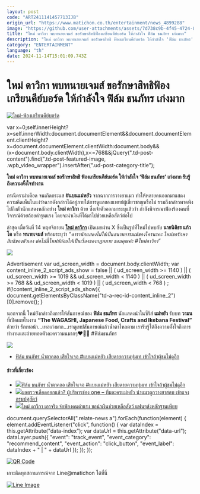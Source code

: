 ```yaml
---
layout: post
code: "ART2411141457713IJB"
origin_url: "https://www.matichon.co.th/entertainment/news_4899288"
image: "https://github.com/user-attachments/assets/7d738c9b-4f45-4724-8184-d2ad6cd168c7"
title: "ใหม่ ดาวิกา พบทนายเจมส์ ขอรักษาสิทธิฟ้องเกรียนคีย์บอร์ด ให้กำลังใจ ฟิล์ม ธนภัทร เก่งมาก"
description: "ใหม่ ดาวิกา พบทนายเจมส์ ขอรักษาสิทธิ ฟ้องเกรียนคีย์บอร์ด ให้กำลังใจ 'ฟิล์ม ธนภัทร' เก่งมาก รับรู้ถึงความตั้งใจทำงาน"
category: "ENTERTAINMENT"
language: "th"
date: 2024-11-14T15:01:09.743Z
---
```


# ใหม่ ดาวิกา พบทนายเจมส์ ขอรักษาสิทธิฟ้องเกรียนคีย์บอร์ด ให้กำลังใจ ฟิล์ม ธนภัทร เก่งมาก

[![](https://www.matichon.co.th/wp-content/uploads/2024/11/ใหม่-ฟ้องเกรียนคีย์บอร์ด.jpg "ใหม่-ฟ้องเกรียนคีย์บอร์ด")](https://www.matichon.co.th/wp-content/uploads/2024/11/ใหม่-ฟ้องเกรียนคีย์บอร์ด.jpg)

var x=0;self.innerHeight?x=self.innerWidth:document.documentElement&&document.documentElement.clientHeight?x=document.documentElement.clientWidth:document.body&&(x=document.body.clientWidth),x<=768&&jQuery(".td-post-content").find(".td-post-featured-image, .wpb\_video\_wrapper").insertAfter(".ud-post-category-title");

**ใหม่ ดาวิกา พบทนายเจมส์ ขอรักษาสิทธิ ฟ้องเกรียนคีย์บอร์ด ให้กำลังใจ ‘ฟิล์ม ธนภัทร’ เก่งมาก รับรู้ถึงความตั้งใจทำงาน**

กรณีดราม่าเดือด จนเกิดกระแส **#แบนแม่หยัว** จากฉากการวางยาแมว ทำให้หลายคนออกมาแสดงความคิดเห็นในแง่ว่าฉากดังกล่าวได้อยู่ภายใต้การดูแลของแพทย์ผู้เชี่ยวชาญหรือไม่ รวมถึงกล่าวพาดพิงไปถึงตัวนักแสดงหลักอย่าง **ใหม่ ดาวิกา** ด้วย ซึ่งเจ้าตัวออกมาระบุแล้วว่า กำลังพิจารณาฟ้องร้องคนที่วิจารณ์ด้วยถ้อยคำรุนแรง โดยจะนำเงินที่ได้มาไปช่วยเหลือสัตว์ต่อไป

ล่าสุด เมื่อวันที่ 14 พฤศจิกายน [**ใหม่ ดาวิกา**](https://x.com/DavikaH) เปิดเผยผ่าน X ซึ่งเป็นรูปที่ใหม่ไปพบกับ **นายนิติธร แก้วโต** หรือ **ทนายเจมส์** พร้อมระบุว่า _“ดารานักแสดงไม่ใช่เป็นสนามอารมณ์ของใครนะคะ ใหม่ขอรักษาสิทธิของตัวเอง ต่อไปนี้ใหม่ปล่อยให้เป็นเรื่องของกฎหมาย ขอบคุณค่ะ #ใหม่ดาวิกา”_

![](https://www.matichon.co.th/wp-content/uploads/2024/11/2563202365-768x1024.jpg)

Advertisement var ud\_screen\_width = document.body.clientWidth; var content\_inline\_2\_script\_ads\_show = false || ( ud\_screen\_width >= 1140 ) || ( ud\_screen\_width >= 1019 && ud\_screen\_width < 1140 ) || ( ud\_screen\_width >= 768 && ud\_screen\_width < 1019 ) || ( ud\_screen\_width < 768 ) ; if(!content\_inline\_2\_script\_ads\_show){ document.getElementsByClassName("td-a-rec-id-content\_inline\_2")\[0\].remove(); }

นอกจากนี้ ใหม่ยังกล่าวถึงการให้สัมภาษณ์ของ **ฟิล์ม ธนภัทร** นักแสดงนำในซีรีส์ **แม่หยัว** รับบท **วามน** ที่เปิดเผยในงาน **“The WAGASHI, Japanese Food, Crafts and Ikebana Festival”** ด้วยว่า รักเทอน้า…เทอเก่งมาก…เราดูเทปสัมภาษณ์แล้วนํ้าตาไหลตาม เรารับรู้ได้ถึงความตั้งใจถึงการทำงานและถ่ายทอดตัวละครวามนมากๆ❤️👏🏻 #ฟิล์มธนภัทร

![](https://www.matichon.co.th/wp-content/uploads/2024/11/785412058.jpg)

*   [ฟิล์ม ธนภัทร น้ำตาคลอ เสียใจเจอ #แบนแม่หยัว เสียดายความทุ่มเท เข้าใจถ้าผู้ชมไม่ดูอีก](https://www.matichon.co.th/entertainment/news_4899260)

#### ข่าวที่เกี่ยวข้อง

*   [![](https://www.matichon.co.th/wp-content/uploads/2024/11/ฟิล์ม-ธนภัทร-เรื่องแม่หยัว.jpg)ฟิล์ม ธนภัทร น้ำตาคลอ เสียใจเจอ #แบนแม่หยัว เสียดายความทุ่มเท เข้าใจถ้าผู้ชมไม่ดูอีก](https://www.matichon.co.th/entertainment/news_4899260)
*   [![](https://www.matichon.co.th/wp-content/uploads/2024/11/gfhd11-wed.jpg)ผลตรวจเลือดออกแล้ว? ผู้บริหารช่อง one – ทีมละครแม่หยัว นำแมวถูกวางยาสลบ เข้าแจงกรมปศุสัตว์](https://www.matichon.co.th/local/news_4897382) 
*   [![](https://www.matichon.co.th/wp-content/uploads/2024/11/bb20.jpg)ใหม่ ดาวิกา เอาจริง จ่อฟ้องคนด่าแรง ขอนำเงินช่วยเหลือสัตว์ แฟนๆส่งหลักฐานเพียบ](https://www.matichon.co.th/entertainment/thai-entertainment/news_4895661)

document.querySelectorAll(".relate-news a").forEach(function(element) { element.addEventListener("click", function() { var dataIndex = this.getAttribute("data-index"); var dataUrl = this.getAttribute("data-url"); dataLayer.push({ "event": "track\_event", "event\_category": "recommend\_content", "event\_action": "click\_button", "event\_label": dataIndex + " | " + dataUrl }); }); });

[![QR Code](https://www.matichon.co.th/wp-content/uploads/2023/07/wob1371z.jpg)](https://lin.ee/ht0nDxX)

เกาะติดทุกสถานการณ์จาก Line@matichon ได้ที่นี่

[![Line Image](https://www.matichon.co.th/wp-content/uploads/2023/07/th.png)](https://lin.ee/ht0nDxX)